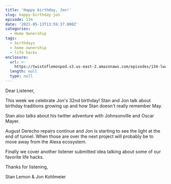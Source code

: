 ```yaml
---
title: 'Happy birthday, Jon!'
slug: happy-birthday-jon
episode: 134
date: '2021-05-13T13:59:37.000Z'
categories:
  - Home Ownership
tags:
  - birthdays
  - home ownership
  - life hacks
enclosure:
  url: >-
    https://twistoflemonpod.s3.us-east-2.amazonaws.com/episodes/134-lwatol-20210513.mp3
  length: null
  type: null
---
```


Dear Listener,

This week we celebrate Jon's 32nd birthday! Stan and Jon talk about birthday traditions growing up and how Stan doesn't really remember May.

Stan also talks about his twitter adventure with Johnsonville and Oscar Mayer.

August Derecho repairs continue and Jon is starting to see the light at the end of tunnel. When those are over the next project will probably be to move away from the Alexa ecosystem.

Finally we cover another listener submitted idea talking about some of our favorite life hacks.

Thanks for listening,

Stan Lemon & Jon Kohlmeier
